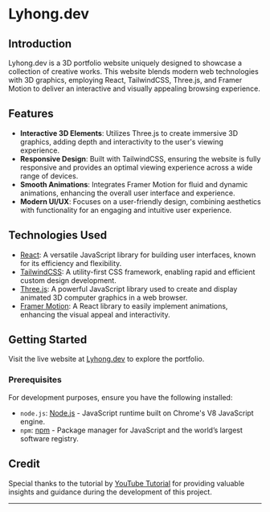 # Lyhong.dev

## Introduction

Lyhong.dev is a 3D portfolio website uniquely designed to showcase a collection of creative works. This website blends modern web technologies with 3D graphics, employing React, TailwindCSS, Three.js, and Framer Motion to deliver an interactive and visually appealing browsing experience.

## Features

- **Interactive 3D Elements**: Utilizes Three.js to create immersive 3D graphics, adding depth and interactivity to the user's viewing experience.
- **Responsive Design**: Built with TailwindCSS, ensuring the website is fully responsive and provides an optimal viewing experience across a wide range of devices.
- **Smooth Animations**: Integrates Framer Motion for fluid and dynamic animations, enhancing the overall user interface and experience.
- **Modern UI/UX**: Focuses on a user-friendly design, combining aesthetics with functionality for an engaging and intuitive user experience.

## Technologies Used

- [React](https://reactjs.org/): A versatile JavaScript library for building user interfaces, known for its efficiency and flexibility.
- [TailwindCSS](https://tailwindcss.com/): A utility-first CSS framework, enabling rapid and efficient custom design development.
- [Three.js](https://threejs.org/): A powerful JavaScript library used to create and display animated 3D computer graphics in a web browser.
- [Framer Motion](https://www.framer.com/motion/): A React library to easily implement animations, enhancing the visual appeal and interactivity.

## Getting Started

Visit the live website at [Lyhong.dev](https://lyhong.dev) to explore the portfolio.

### Prerequisites

For development purposes, ensure you have the following installed:
- `node.js`: [Node.js](https://nodejs.org/en/) - JavaScript runtime built on Chrome's V8 JavaScript engine.
- `npm`: [npm](https://www.npmjs.com/) - Package manager for JavaScript and the world’s largest software registry.

## Credit

Special thanks to the tutorial by [YouTube Tutorial](https://www.youtube.com/watch?v=0fYi8SGA20k) for providing valuable insights and guidance during the development of this project.

---
